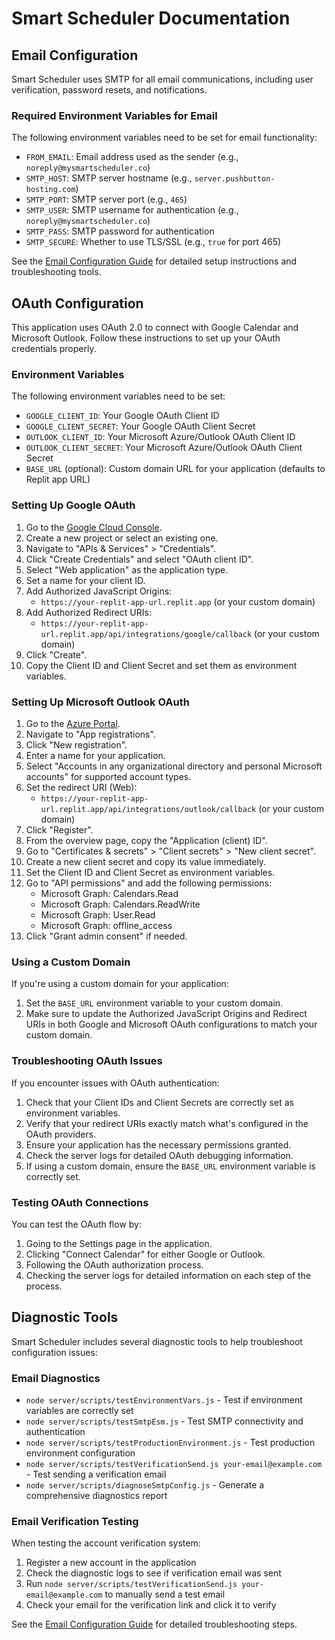 # Smart Scheduler Documentation

## Email Configuration

Smart Scheduler uses SMTP for all email communications, including user verification, password resets, and notifications. 

### Required Environment Variables for Email

The following environment variables need to be set for email functionality:

- `FROM_EMAIL`: Email address used as the sender (e.g., `noreply@mysmartscheduler.co`)
- `SMTP_HOST`: SMTP server hostname (e.g., `server.pushbutton-hosting.com`)
- `SMTP_PORT`: SMTP server port (e.g., `465`)
- `SMTP_USER`: SMTP username for authentication (e.g., `noreply@mysmartscheduler.co`)
- `SMTP_PASS`: SMTP password for authentication
- `SMTP_SECURE`: Whether to use TLS/SSL (e.g., `true` for port 465)

See the [Email Configuration Guide](./EMAIL-CONFIGURATION-GUIDE.md) for detailed setup instructions and troubleshooting tools.

## OAuth Configuration

This application uses OAuth 2.0 to connect with Google Calendar and Microsoft Outlook. Follow these instructions to set up your OAuth credentials properly.

### Environment Variables

The following environment variables need to be set:

- `GOOGLE_CLIENT_ID`: Your Google OAuth Client ID
- `GOOGLE_CLIENT_SECRET`: Your Google OAuth Client Secret
- `OUTLOOK_CLIENT_ID`: Your Microsoft Azure/Outlook OAuth Client ID
- `OUTLOOK_CLIENT_SECRET`: Your Microsoft Azure/Outlook OAuth Client Secret
- `BASE_URL` (optional): Custom domain URL for your application (defaults to Replit app URL)

### Setting Up Google OAuth

1. Go to the [Google Cloud Console](https://console.cloud.google.com/).
2. Create a new project or select an existing one.
3. Navigate to "APIs & Services" > "Credentials".
4. Click "Create Credentials" and select "OAuth client ID".
5. Select "Web application" as the application type.
6. Set a name for your client ID.
7. Add Authorized JavaScript Origins:
   - `https://your-replit-app-url.replit.app` (or your custom domain)
8. Add Authorized Redirect URIs:
   - `https://your-replit-app-url.replit.app/api/integrations/google/callback` (or your custom domain)
9. Click "Create".
10. Copy the Client ID and Client Secret and set them as environment variables.

### Setting Up Microsoft Outlook OAuth

1. Go to the [Azure Portal](https://portal.azure.com/#home).
2. Navigate to "App registrations".
3. Click "New registration".
4. Enter a name for your application.
5. Select "Accounts in any organizational directory and personal Microsoft accounts" for supported account types.
6. Set the redirect URI (Web):
   - `https://your-replit-app-url.replit.app/api/integrations/outlook/callback` (or your custom domain)
7. Click "Register".
8. From the overview page, copy the "Application (client) ID".
9. Go to "Certificates & secrets" > "Client secrets" > "New client secret".
10. Create a new client secret and copy its value immediately.
11. Set the Client ID and Client Secret as environment variables.
12. Go to "API permissions" and add the following permissions:
    - Microsoft Graph: Calendars.Read
    - Microsoft Graph: Calendars.ReadWrite
    - Microsoft Graph: User.Read
    - Microsoft Graph: offline_access
13. Click "Grant admin consent" if needed.

### Using a Custom Domain

If you're using a custom domain for your application:

1. Set the `BASE_URL` environment variable to your custom domain.
2. Make sure to update the Authorized JavaScript Origins and Redirect URIs in both Google and Microsoft OAuth configurations to match your custom domain.

### Troubleshooting OAuth Issues

If you encounter issues with OAuth authentication:

1. Check that your Client IDs and Client Secrets are correctly set as environment variables.
2. Verify that your redirect URIs exactly match what's configured in the OAuth providers.
3. Ensure your application has the necessary permissions granted.
4. Check the server logs for detailed OAuth debugging information.
5. If using a custom domain, ensure the `BASE_URL` environment variable is correctly set.

### Testing OAuth Connections

You can test the OAuth flow by:

1. Going to the Settings page in the application.
2. Clicking "Connect Calendar" for either Google or Outlook.
3. Following the OAuth authorization process.
4. Checking the server logs for detailed information on each step of the process.

## Diagnostic Tools

Smart Scheduler includes several diagnostic tools to help troubleshoot configuration issues:

### Email Diagnostics

- `node server/scripts/testEnvironmentVars.js` - Test if environment variables are correctly set
- `node server/scripts/testSmtpEsm.js` - Test SMTP connectivity and authentication
- `node server/scripts/testProductionEnvironment.js` - Test production environment configuration
- `node server/scripts/testVerificationSend.js your-email@example.com` - Test sending a verification email
- `node server/scripts/diagnoseSmtpConfig.js` - Generate a comprehensive diagnostics report

### Email Verification Testing

When testing the account verification system:

1. Register a new account in the application
2. Check the diagnostic logs to see if verification email was sent
3. Run `node server/scripts/testVerificationSend.js your-email@example.com` to manually send a test email
4. Check your email for the verification link and click it to verify

See the [Email Configuration Guide](./EMAIL-CONFIGURATION-GUIDE.md) for detailed troubleshooting steps.